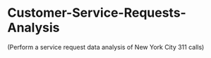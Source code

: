 # Customer-Service-Requests-Analysis
(Perform a service request data analysis of New York City 311 calls) 
